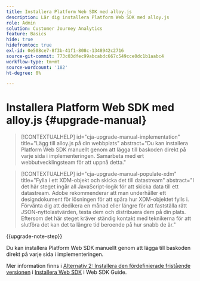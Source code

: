 ```yaml
---
title: Installera Platform Web SDK med alloy.js
description: Lär dig installera Platform Web SDK med alloy.js
role: Admin
solution: Customer Journey Analytics
feature: Basics
hide: true
hidefromtoc: true
exl-id: 0e508ce7-8f3b-41f1-808c-1348942c2716
source-git-commit: 773c03dfec99abcabdc667c549cce0dc1b1aabc4
workflow-type: tm+mt
source-wordcount: '182'
ht-degree: 0%

---
```


# Installera Platform Web SDK med alloy.js {#upgrade-manual}

<!-- markdownlint-disable MD034 -->

>[!CONTEXTUALHELP]
>id="cja-upgrade-manual-implementation"
>title="Lägg till alloy.js på din webbplats"
>abstract="Du kan installera Platform Web SDK manuellt genom att lägga till baskoden direkt på varje sida i implementeringen. Samarbeta med ert webbutvecklingsteam för att uppnå detta."

<!-- markdownlint-enable MD034 -->

<!-- markdownlint-disable MD034 -->

>[!CONTEXTUALHELP]
>id="cja-upgrade-manual-populate-xdm"
>title="Fylla i ett XDM-objekt och skicka det till datastream"
>abstract="I det här steget ingår all JavaScript-logik för att skicka data till ett datastream. Adobe rekommenderar att man underhåller ett designdokument för lösningen för att spåra hur XDM-objektet fylls i. Förvänta dig att dedikera en månad eller längre för att fastställa rätt JSON-nyttolastvärden, testa dem och distribuera dem på din plats. Eftersom det här steget kräver ständig kontakt med teknikerna för att slutföra det kan det ta längre tid beroende på hur snabb de är."

<!-- markdownlint-enable MD034 -->

{{upgrade-note-step}}

Du kan installera Platform Web SDK manuellt genom att lägga till baskoden direkt på varje sida i implementeringen.

Mer information finns i [Alternativ 2: Installera den fördefinierade fristående versionen](https://experienceleague.adobe.com/en/docs/experience-platform/edge/fundamentals/installing-the-sdk#option-2-installing-the-prebuilt-standalone-version) i [Installera Web SDK](https://experienceleague.adobe.com/en/docs/experience-platform/edge/fundamentals/installing-the-sdk) i Web SDK Guide.

